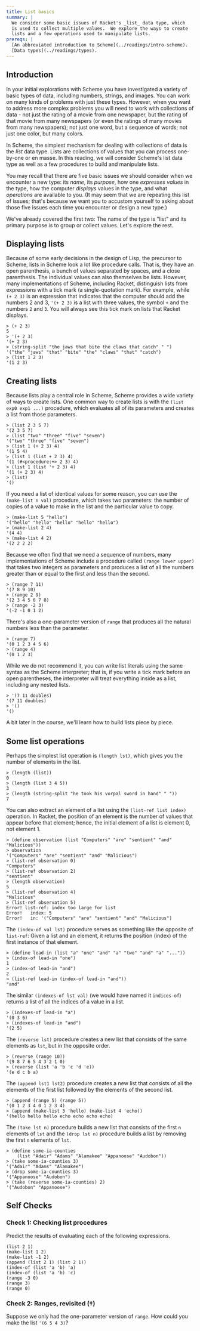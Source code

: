 ```yaml
---
title: List basics
summary: |
  We consider some basic issues of Racket's _list_ data type, which
  is used to collect multiple values.  We explore the ways to create
  lists and a few operations used to manipulate lists.
prereqs: |
  [An abbreviated introduction to Scheme](../readings/intro-scheme).
  [Data types](../readings/types).
---
```


## Introduction

In your initial explorations with Scheme you have investigated a variety of basic types of data, including numbers, strings, and images. You can work on many kinds of problems with just these types. However, when you want to address more complex problems you will need to work with collections of data - not just the rating of a movie from one newspaper, but the rating of that movie from many newspapers (or even the ratings of many movies from many newspapers); not just one word, but a sequence of words; not just one color, but many colors.

In Scheme, the simplest mechanism for dealing with collections of data is the _list_ data type. Lists are collections of values that you can process one-by-one or en masse.  In this reading, we will consider Scheme's list data type as well as a few procedures to build and manipulate lists.  

You may recall that there are five basic issues we should consider when we encounter a new type: its _name_, its _purpose_, how one _expresses values_ in the type, how the computer _displays_ values in the type, and what _operations_ are available to you.  (It may seem that we are repeating this list of issues; that's because we want you to accustom yourself to asking about those five issues each time you encounter or design a new type.)

We've already covered the first two: The name of the type is "list" and its primary purpose is to group or collect values.  Let's explore the rest.

## Displaying lists

Because of some early decisions in the design of Lisp, the precursor to
Scheme, lists in Scheme look a lot like procedure calls.  That is, they have an open parenthesis, a bunch of values separated by spaces, and a close parenthesis.  The individual values can also themselves be lists.  However, many implementations of Scheme, including Racket, distinguish lists from expressions with a tick mark (a single-quotation mark).  For example, while `(+ 2 3)` is an expression that indicates that the computer should add the numbers 2 and 3, `'(+ 2 3)` is a list with three values, the symbol `+` and the numbers `2` and `3`.  You will
always see this tick mark on lists that Racket displays.

```drracket
> (+ 2 3)
5
> '(+ 2 3)
'(+ 2 3)
> (string-split "the jaws that bite the claws that catch" " ")
'("the" "jaws" "that" "bite" "the" "claws" "that" "catch")
> (list 1 2 3)
'(1 2 3)
```

## Creating lists

Because lists play a central role in Scheme, Scheme provides a wide variety of ways to create lists.  One common way to create lists is with the `(list exp0 exp1 ...)` procedure, which evaluates all of its parameters and creates a list from those parameters.

```drracket
> (list 2 3 5 7)
'(2 3 5 7)
> (list "two" "three" "five" "seven")
'("two" "three" "five" "seven")
> (list 1 (+ 2 3) 4)
'(1 5 4)
> (list 1 (list + 2 3) 4)
'(1 (#<procedure:+> 2 3) 4)
> (list 1 (list '+ 2 3) 4)
'(1 (+ 2 3) 4)
> (list)
'()
```

If you need a list of identical values for some reason, you can use the `(make-list n val)` procedure, which takes two parameters: the number of copies of a value to make in the list and the particular value to copy.

```drracket
> (make-list 5 "hello")
'("hello" "hello" "hello" "hello" "hello")
> (make-list 2 4)
'(4 4)
> (make-list 4 2)
'(2 2 2 2)
```

Because we often find that we need a sequence of numbers, many implementations of Scheme include a procedure called `(range lower upper)` that takes two integers as parameters and produces a list of all the numbers greater than or equal to the first and less than the second.

```drracket
> (range 7 11)
'(7 8 9 10)
> (range 2 9)
'(2 3 4 5 6 7 8)
> (range -2 3)
'(-2 -1 0 1 2)
```

There's also a one-parameter version of `range` that produces all the natural numbers less than the parameter.

```drracket
> (range 7)
'(0 1 2 3 4 5 6)
> (range 4)
'(0 1 2 3)
```

While we do not recommend it, you can write list literals using the same syntax as the Scheme interpreter; that is, if you write a tick mark before an open parentheses, the interpreter will treat everything inside as a list, including any nested lists.

```drracket
> '(7 11 doubles)
'(7 11 doubles)
> '()
'()
```

A bit later in the course, we'll learn how to build lists piece by piece.

## Some list operations

Perhaps the simplest list operation is `(length lst)`, which gives you the number of elements in the list.

```drracket
> (length (list))
0
> (length (list 3 4 5))
3
> (length (string-split "he took his vorpal sword in hand" " "))
7
```

You can also extract an element of a list using the `(list-ref list index)` operation.  In Racket, the position of an element is the number of values that appear before that element; hence, the initial element of a list is element 0, not element 1.

```drracket
> (define observation (list "Computers" "are" "sentient" "and" "Malicious"))
> observation
'("Computers" "are" "sentient" "and" "Malicious")
> (list-ref observation 0)
"Computers"
> (list-ref observation 2)
"sentient"
> (length observation)
5
> (list-ref observation 4)
"Malicious"
> (list-ref observation 5)
Error! list-ref: index too large for list
Error!   index: 5
Error!   in: '("Computers" "are" "sentient" "and" "Malicious")
```

The `(index-of val lst)` procedure serves as something like the opposite of `list-ref`: Given a list and an element, it returns the position (index) of the first instance of that element.

```drracket
> (define lead-in (list "a" "one" "and" "a" "two" "and" "a" "..."))
> (index-of lead-in "one")
1
> (index-of lead-in "and")
2
> (list-ref lead-in (index-of lead-in "and"))
"and"
```

The similar `(indexes-of lst val)` (we would have named it `indices-of`) returns a list of all the indices of a value in a list.

```drracket
> (indexes-of lead-in "a")
'(0 3 6)
> (indexes-of lead-in "and")
'(2 5)
```

The `(reverse lst)` procedure creates a new list that consists of the same elements as `lst`, but in the opposite order.

```drracket
> (reverse (range 10))
'(9 8 7 6 5 4 3 2 1 0)
> (reverse (list 'a 'b 'c 'd 'e))
'(e d c b a)
```

The `(append lst1 lst2)` procedure creates a new list that consists of all the elements of the first list followed by the elements of the second list.

```drracket
> (append (range 5) (range 5))
'(0 1 2 3 4 0 1 2 3 4)
> (append (make-list 3 'hello) (make-list 4 'echo))
'(hello hello hello echo echo echo echo)
```

The `(take lst n)` procedure builds a new list that consists of the first `n` elements of `lst` and the `(drop lst n)` procedure builds a list by removing the first `n` elements of `lst`.

```drracket
> (define some-ia-counties
    (list "Adair" "Adams" "Alamakee" "Appanoose" "Audobon"))
> (take some-ia-counties 3)
'("Adair" "Adams" "Alamakee")
> (drop some-ia-counties 3)
'("Appanoose" "Audobon")
> (take (reverse some-ia-counties) 2)
'("Audobon" "Appanoose")
```

## Self Checks

### Check 1: Checking list procedures

Predict the results of evaluating each of the following expressions.

```drracket
(list 2 1)
(make-list 1 2)
(make-list -1 2)
(append (list 2 1) (list 2 1))
(index-of (list 'a 'b) 'a)
(index-of (list 'a 'b) 'c)
(range -3 0)
(range 3)
(range 0)
```

### Check 2: Ranges, revisited (‡)

Suppose we only had the one-parameter version of `range`.  How could you make the list `'(6 5 4 3)`?

